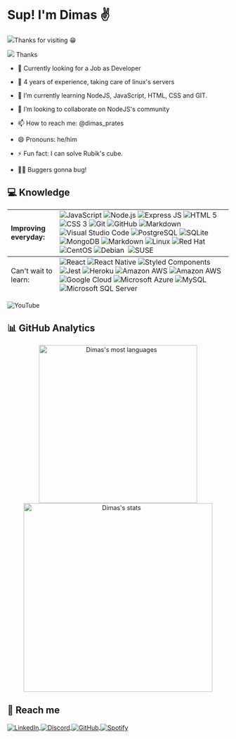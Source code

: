 <!-- ### Hi there 👋 -->
<h1 align="left">Sup! I'm Dimas &#9996;</h1>
<p align="left"> <img src="https://komarev.com/ghpvc/?username=dimas-prates&style=flat-square"/>Thanks for visiting &#128513;</p>

![](https://komarev.com/ghpvc/?username=dimas-prates&label=PROFILE+VIEWS) Thanks

- &#128084; Currently looking for a Job as Developer

- &#128170; 4 years of experience, taking care of linux's servers

- 🌱 I’m currently learning NodeJS, JavaScript, HTML, CSS and GIT.

- 👯 I’m looking to collaborate on NodeJS's community

- 📫 How to reach me: @dimas_prates

- 😄 Pronouns: he/him

- ⚡ Fun fact: I can solve Rubik's cube.

- 🧑‍💻 Buggers gonna bug!

## &#128187; Knowledge

<!-- ****![JavaScript](https://img.shields.io/badge/-JavaScript-05122A?style=flat&logo=javascript)&nbsp;
![Node.js](https://img.shields.io/badge/-Node.js-05122A?style=flat&logo=node.js)&nbsp; ![HTML](https://img.shields.io/badge/-HTML-05122A?style=flat&logo=HTML5)&nbsp; ![CSS](https://img.shields.io/badge/-CSS-05122A?style=flat&logo=CSS3&logoColor=1572B6)&nbsp; ![Git](https://img.shields.io/badge/-Git-05122A?style=flat&logo=git)&nbsp; ![GitHub](https://img.shields.io/badge/-GitHub-05122A?style=flat&logo=github)&nbsp; ![Markdown](https://img.shields.io/badge/-Markdown-05122A?style=flat&logo=markdown)&nbsp; ![Visual Studio Code](https://img.shields.io/badge/-Visual%20Studio%20Code-05122A?style=flat&logo=visual-studio-code&logoColor=007ACC)&nbsp; ![PostgreSQL](https://img.shields.io/badge/-PostgreSQL-05122A?style=flat&logo=postgresql)&nbsp; ![SQLite](https://img.shields.io/badge/-SQLite-05122A?style=flat&logo=sqlite)&nbsp;

****![![React](https://img.shields.io/badge/-React-05122A?style=flat&logo=react)&nbsp; -->

<table>
    <tbody>
        <tr>
            <td>
                <strong>Improving everyday:</strong>
            </td>
            <td>
                <img src="https://img.shields.io/badge/JavaScript-F7DF1E?style=for-the-badge&logo=javascript&logoColor=black" alt="JavaScript" />
                <img src="https://img.shields.io/badge/-Node.js-05122A?style=flat&logo=node.js" alt="Node.js"/>
                <img src="https://img.shields.io/badge/Express.js-404D59?style=for-the-badge" alt="Express JS" />
                <img src="https://img.shields.io/badge/HTML5-E34F26?style=for-the-badge&logo=html5&logoColor=white" alt="HTML 5" />
                <img src="https://img.shields.io/badge/CSS3-1572B6?style=for-the-badge&logo=css3&logoColor=white" alt="CSS 3" />
                <img src="https://img.shields.io/badge/-Git-05122A?style=flat&logo=git" alt="Git"/>
                <img src="https://img.shields.io/badge/-GitHub-05122A?style=flat&logo=github" alt="GitHub"/>
                <img src="https://img.shields.io/badge/-Markdown-05122A?style=flat&logo=markdown" alt="Markdown"/>
                <img src="https://img.shields.io/badge/-Visual%20Studio%20Code-05122A?style=flat&logo=visual-studio-code&logoColor=007ACC" alt="Visual Studio Code"/>
                <img src="https://img.shields.io/badge/-PostgreSQL-05122A?style=flat&logo=postgresql" alt="PostgreSQL"/>
                <img src="https://img.shields.io/badge/SQLite-07405E?style=for-the-badge&logo=sqlite&logoColor=white" alt="SQLite" />
                <img src="https://img.shields.io/badge/MongoDB-4EA94B?style=for-the-badge&logo=mongodb&logoColor=white" alt="MongoDB" />
                <img src="https://img.shields.io/badge/Markdown-000000?style=for-the-badge&logo=markdown&logoColor=white" alt="Markdown" />
                <img src="https://img.shields.io/badge/Linux-FCC624?style=for-the-badge&logo=linux&logoColor=black" 
                alt="Linux" />
                <img src="https://img.shields.io/badge/Red%20Hat-EE0000?style=for-the-badge&logo=redhat&logoColor=white" alt="Red Hat" />
                <img src="https://img.shields.io/badge/Cent%20OS-262577?style=for-the-badge&logo=CentOS&logoColor=white" alt="CentOS" />
                <img src="https://img.shields.io/badge/Debian-A81D33?style=for-the-badge&logo=debian&logoColor=white" alt="Debian" />
                <img src="https://img.shields.io/badge/Ubuntu-E95420?style=for-the-badge&logo=ubuntu&logoColor=white" alt="" />
                <img src="https://img.shields.io/badge/SUSE-0C322C?style=for-the-badge&logo=SUSE&logoColor=white" alt="SUSE" />
            </td>
        </tr>
    </tbody>
    <tfoot>
         <tr>
            <td>
                Can't wait to learn:
            </td>
            <td>
                <img src="https://img.shields.io/badge/React-20232A?style=for-the-badge&logo=react&logoColor=61DAFB" alt="React" />
                <img src="https://img.shields.io/badge/React_Native-20232A?style=for-the-badge&logo=react&logoColor=61DAFB" alt="React Native" />
                <img src="https://img.shields.io/badge/styled--components-DB7093?style=for-the-badge&logo=styled-components&logoColor=white" alt="Styled Components" />
                <img src="https://img.shields.io/badge/Jest-323330?style=for-the-badge&logo=Jest&logoColor=white" alt="Jest" />
                <img src="https://img.shields.io/badge/Heroku-430098?style=for-the-badge&logo=heroku&logoColor=white" alt="Heroku" />
                <img src="https://img.shields.io/badge/Amazon_AWS-232F3E?style=for-the-badge&logo=amazon-aws&logoColor=white" alt="Amazon AWS" />
                <img src="https://img.shields.io/badge/Amazon_AWS-232F3E?style=for-the-badge&logo=amazon-aws&logoColor=white" alt="Amazon AWS" />
                <img src="https://img.shields.io/badge/Google_Cloud-4285F4?style=for-the-badge&logo=google-cloud&logoColor=white" alt="Google Cloud" />
                <img src="https://img.shields.io/badge/Microsoft_Azure-0089D6?style=for-the-badge&logo=microsoft-azure&logoColor=white" alt="Microsoft Azure" />
                <img src="https://img.shields.io/badge/MySQL-00000F?style=for-the-badge&logo=mysql&logoColor=white" alt="MySQL" />
                <img src="https://img.shields.io/badge/Microsoft_SQL_Server-CC2927?style=for-the-badge&logo=microsoft-sql-server&logoColor=white" alt="Microsoft SQL Server" />
            </td>
        </tr>
    </tfoot>

</table>
<img src="https://img.shields.io/badge/YouTube-FF0000?style=for-the-badge&logo=youtube&logoColor=white" alt="YouTube" /><img src="https://img.shields.io/badge/Amazon_AWS-FF9900?style=for-the-badge&logo=amazonaws&logoColor=white" alt="" />
        <img src="https://img.shields.io/badge/Digital_Ocean-0080FF?style=for-the-badge&logo=DigitalOcean&logoColor=white" alt="" />
        <img src="https://img.shields.io/badge/GitHub_Actions-2088FF?style=for-the-badge&logo=github-actions&logoColor=white" alt="" />
        <img src="https://img.shields.io/badge/Google_Cloud-4285F4?style=for-the-badge&logo=google-cloud&logoColor=white" alt="" />
        <img src="https://img.shields.io/badge/Heroku-430098?style=for-the-badge&logo=heroku&logoColor=white" alt="" />
        <img src="https://img.shields.io/badge/microsoft%20azure-0089D6?style=for-the-badge&logo=microsoft-azure&logoColor=white" alt="" />
        <img src="https://img.shields.io/badge/Oracle-F80000?style=for-the-badge&logo=oracle&logoColor=black" alt="" />
        <img src="https://img.shields.io/badge/Vercel-000000?style=for-the-badge&logo=vercel&logoColor=white" alt="" />
        <img src="https://img.shields.io/badge/Elastic_Search-005571?style=for-the-badge&logo=elasticsearch&logoColor=white" alt="" />
        <img src="https://img.shields.io/badge/MariaDB-003545?style=for-the-badge&logo=mariadb&logoColor=white" alt="" />
        <img src="https://img.shields.io/badge/MySQL-005C84?style=for-the-badge&logo=mysql&logoColor=white" alt="" />
        <img src="https://img.shields.io/badge/PostgreSQL-316192?style=for-the-badge&logo=postgresql&logoColor=white" alt="" />
        <img src="https://img.shields.io/badge/Figma-FF3366?style=for-the-badge&logo=figma&logoColor=white" alt="" />
        <img src="https://img.shields.io/badge/gimp-5C5543?style=for-the-badge&logo=gimp&logoColor=white" alt="" />
        <img src="https://img.shields.io/badge/Duolingo-58CC02?style=for-the-badge&logo=Duolingo&logoColor=white" alt="" />
        <img src="https://img.shields.io/badge/freecodecamp-27273D?style=for-the-badge&logo=freecodecamp&logoColor=white" alt="" />
        <img src="https://img.shields.io/badge/MDN_Web_Docs-black?style=for-the-badge&logo=mdnwebdocs&logoColor=white" alt="" />
        <img src="https://img.shields.io/badge/VIM-%2311AB00.svg?&style=for-the-badge&logo=vim&logoColor=white" alt="" />
        <img src="https://img.shields.io/badge/Visual_Studio_Code-0078D4?style=for-the-badge&logo=visual%20studio%20code&logoColor=white" alt="" />
        <img src="https://img.shields.io/badge/prettier-1A2C34?style=for-the-badge&logo=prettier&logoColor=F7BA3E" alt="" />
        <img src="https://img.shields.io/badge/eslint-3A33D1?style=for-the-badge&logo=eslint&logoColor=white" alt="" />
        <img src="https://img.shields.io/badge/React_Native-20232A?style=for-the-badge&logo=react&logoColor=61DAFB" alt="" />
        <img src="https://img.shields.io/badge/Miro-050038?style=for-the-badge&logo=Miro&logoColor=white" alt="" />
        <img src="https://img.shields.io/badge/Trello-0052CC?style=for-the-badge&logo=trello&logoColor=white" alt="" />
        <img src="https://img.shields.io/badge/Notion-000000?style=for-the-badge&logo=notion&logoColor=white" alt="" />
        <img src="https://img.shields.io/badge/Prisma-3982CE?style=for-the-badge&logo=Prisma&logoColor=white" alt="" />
        <img src="https://img.shields.io/badge/GIT-E44C30?style=for-the-badge&logo=git&logoColor=white" alt="" />
        <img src="https://img.shields.io/badge/GNU%20Bash-4EAA25?style=for-the-badge&logo=GNU%20Bash&logoColor=white" alt="" />
        <img src="https://img.shields.io/badge/Firefox_Browser-FF7139?style=for-the-badge&logo=Firefox-Browser&logoColor=white" alt="" />
        <img src="https://img.shields.io/badge/Google_chrome-4285F4?style=for-the-badge&logo=Google-chrome&logoColor=white" alt="" />
        <img src="https://img.shields.io/badge/Jira-0052CC?style=for-the-badge&logo=Jira&logoColor=white" alt="" />

## &#128202; GitHub Analytics

<p align="center">
    <img width="360em" src="https://github-readme-stats.vercel.app/api/top-langs/?username=dimas-prates&layout=compact&theme=nightowl" alt="Dimas's most languages"/>
    <img width="430em" src="https://github-readme-stats.vercel.app/api?username=dimas-prates&show_icons=true&theme=nightowl" alt="Dimas's stats"/>
</p>

## &#128243; Reach me

<a href="https://www.linkedin.com/in/dimas-prates" target="_blank">
  <img align="center" src="https://img.shields.io/badge/LinkedIn-0077B5?style=for-the-badge&logo=linkedin&logoColor=white" alt="LinkedIn"/>
</a>
<a href="https://discordapp.com/users/711755910778978386" target="_blank">
  <img align="center" src="https://img.shields.io/badge/Discord-7289DA?style=for-the-badge&logo=discord&logoColor=white" alt="Discord"/>
</a>
<a href="https://github.com/dimas-prates" target="_blank">
  <img align="center" src="https://img.shields.io/badge/GitHub-100000?style=for-the-badge&logo=github&logoColor=white" alt="GitHub"/>
</a>
<a href="https://github.com/dimas-prates" target="_blank">
  <img align="center" src="https://img.shields.io/badge/Spotify-1ED760?&style=for-the-badge&logo=spotify&logoColor=white" alt="Spotify"/>
</a>

<!--
### Hi there 👋


**dimas-prates/dimas-prates** is a ✨ _special_ ✨ repository because its `README.md` (this file) appears on your GitHub profile.

Here are some ideas to get you started:

- 🔭 I’m currently working on ...
- 🌱 I’m currently learning ...
- 👯 I’m looking to collaborate on ...
- 🤔 I’m looking for help with ...
- 💬 Ask me about ...
- 📫 How to reach me: ...
- 😄 Pronouns: ...
- ⚡ Fun fact: ...
-->